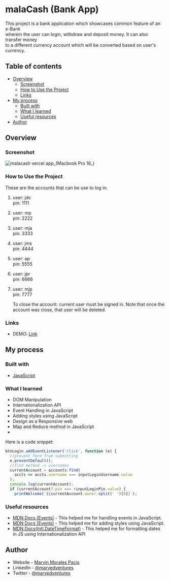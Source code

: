 # malaCash (Bank App)

This project is a bank application which showcases common feature of an e-Bank   
wherein the user can login, withdraw and deposit money. It can also transfer money  
to a different currency account which will be converted based on user's currency.  

## Table of contents

- [Overview](#overview)
  - [Screenshot](#screenshot)
  - [How to Use the Project](#how-to-use-the-project)
  - [Links](#links)
- [My process](#my-process)
  - [Built with](#built-with)
  - [What I learned](#what-i-learned)
  - [Useful resources](#useful-resources)
- [Author](#author)

## Overview

### Screenshot

![malacash vercel app_(Macbook Pro 16_)](https://user-images.githubusercontent.com/108392678/197386993-de25d694-cc04-4fb6-81e6-1b481dc95331.png)

### How to Use the Project

These are the accounts that can be use to log in:  
  
1) user: jdc  
   pin: 1111  
     
2) user: mp  
   pin: 2222  
     
3) user: mja   
   pin: 3333  
     
4) user: jms  
   pin: 4444  
     
5) user: ap  
   pin: 5555  
     
6) user: jpr  
   pin: 6666  
     
7) user: mjp   
   pin: 7777 
   
   To close the account: current user must be signed in. Note that once the account was close, that user will be deleted.  

### Links

- DEMO: [Link](https://marvedventures.github.io/Number-Guessing-Game-v2/)

## My process

### Built with

- [JavaScript](https://developer.mozilla.org/en-US/docs/Web/JavaScript)

### What I learned

- DOM Manipulation
- Internationalization API
- Event Handling in JavaScript
- Adding styles using JavaScript
- Design as a Responsive web
- Map and Reduce method in JavaScript
- 

Here is a code snippet:

```script.js
btnLogin.addEventListener('click', function (e) {
  //prevent form from submitting
  e.preventDefault();
  //find method -> usernames
  currentAccount = accounts.find(
    accts => accts.username === inputLoginUsername.value
  );
  console.log(currentAccount);
  if (currentAccount?.pin === +inputLoginPin.value) {
    printWelcome(`${currentAccount.owner.split(' ')[0]}`);
```


### Useful resources

- [MDN Docs (Events)](https://developer.mozilla.org/en-US/docs/Learn/JavaScript/Building_blocks/Events) - This helped me for handling events in JavaScript.
- [MDN Docs (Events)](https://developer.mozilla.org/en-US/docs/Web/API/HTMLElement/style) - This helped me for adding styles using JavaScript.
- [MDN Docs(Intl.DateTimeFormat)](https://developer.mozilla.org/en-US/docs/Web/JavaScript/Reference/Global_Objects/Intl/DateTimeFormat) - This helped me for formatting dates in JS using Internationalization API 


## Author

- Website - [Marvin Morales Pacis](https://marvin-morales-pacis.vercel.app/)
- LinkedIn - [@marvedventures](https://www.linkedin.com/in/marvedventures/)
- Twitter - [@marvedventures](https://www.twitter.com/marvedventures)
